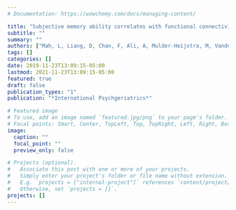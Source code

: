 ```yaml
---
# Documentation: https://wowchemy.com/docs/managing-content/

title: "Subjective memory ability correlates with functional connectivity between the hippocampus and posterior default mode network in cognitively normal older adults"
subtitle: ""
summary: ""
authors: ["Mah, L, Liang, D, Chan, F, Ali, A, Mulder-Heijstra, M, Vandermorris, S, Verhoeff, NPLG, Herrmann, N, & Chen, JJ"]
tags: []
categories: []
date: 2019-11-23T13:09:15-05:00
lastmod: 2021-11-23T13:09:15-05:00
featured: true
draft: false
publication_types: "1"
publication: "*International Psychgeriatrics*"

# Featured image
# To use, add an image named `featured.jpg/png` to your page's folder.
# Focal points: Smart, Center, TopLeft, Top, TopRight, Left, Right, BottomLeft, Bottom, BottomRight.
image:
  caption: ""
  focal_point: ""
  preview_only: false

# Projects (optional).
#   Associate this post with one or more of your projects.
#   Simply enter your project's folder or file name without extension.
#   E.g. `projects = ["internal-project"]` references `content/project/deep-learning/index.md`.
#   Otherwise, set `projects = []`.
projects: []
---
```

